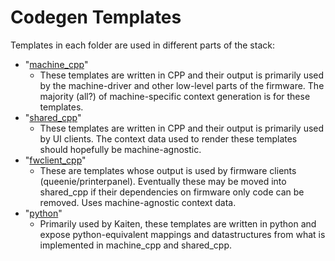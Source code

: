 # Codegen Templates

Templates in each folder are used in different parts of the stack:

- "[machine_cpp](machine_cpp)"
  -  These templates are written in CPP and their output is primarily used by the machine-driver and other low-level parts of the firmware.  The majority (all?) of machine-specific context generation is for these templates.
- "[shared_cpp](shared_cpp)"
  - These templates are written in CPP and their output is primarily used by UI clients.  The context data used to render these templates should hopefully be machine-agnostic.
- "[fwclient_cpp](fwclient_cpp)"
  - These are templates whose output is used by firmware clients (queenie/printerpanel).  Eventually these may be moved into shared_cpp if their dependencies on firmware only code can be removed.  Uses machine-agnostic context data.
- "[python](python)"
  - Primarily used by Kaiten, these templates are written in python and expose python-equivalent mappings and datastructures from what is implemented in machine_cpp and shared_cpp.
